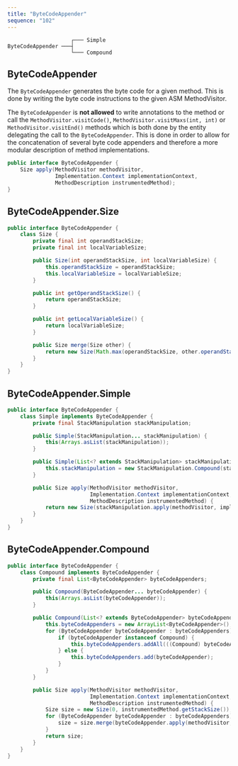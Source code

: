 ```yaml
---
title: "ByteCodeAppender"
sequence: "102"
---
```


```text
                    ┌─── Simple
ByteCodeAppender ───┤
                    └─── Compound
```

## ByteCodeAppender

The `ByteCodeAppender` generates the byte code for a given method.
This is done by writing the byte code instructions to the given ASM MethodVisitor.

The `ByteCodeAppender` is **not allowed** to write annotations to the method or
call the `MethodVisitor.visitCode()`, `MethodVisitor.visitMaxs(int, int)` or `MethodVisitor.visitEnd()` methods
which is both done by the entity delegating the call to the `ByteCodeAppender`.
This is done in order to allow for the concatenation of several byte code appenders and
therefore a more modular description of method implementations.

```java
public interface ByteCodeAppender {
    Size apply(MethodVisitor methodVisitor,
               Implementation.Context implementationContext,
               MethodDescription instrumentedMethod);
}
```

## ByteCodeAppender.Size

```java
public interface ByteCodeAppender {
    class Size {
        private final int operandStackSize;
        private final int localVariableSize;

        public Size(int operandStackSize, int localVariableSize) {
            this.operandStackSize = operandStackSize;
            this.localVariableSize = localVariableSize;
        }

        public int getOperandStackSize() {
            return operandStackSize;
        }

        public int getLocalVariableSize() {
            return localVariableSize;
        }

        public Size merge(Size other) {
            return new Size(Math.max(operandStackSize, other.operandStackSize), Math.max(localVariableSize, other.localVariableSize));
        }
    }
}
```

## ByteCodeAppender.Simple

```java
public interface ByteCodeAppender {
    class Simple implements ByteCodeAppender {
        private final StackManipulation stackManipulation;

        public Simple(StackManipulation... stackManipulation) {
            this(Arrays.asList(stackManipulation));
        }

        public Simple(List<? extends StackManipulation> stackManipulations) {
            this.stackManipulation = new StackManipulation.Compound(stackManipulations);
        }

        public Size apply(MethodVisitor methodVisitor,
                          Implementation.Context implementationContext,
                          MethodDescription instrumentedMethod) {
            return new Size(stackManipulation.apply(methodVisitor, implementationContext).getMaximalSize(), instrumentedMethod.getStackSize());
        }
    }
}
```

## ByteCodeAppender.Compound

```java
public interface ByteCodeAppender {
    class Compound implements ByteCodeAppender {
        private final List<ByteCodeAppender> byteCodeAppenders;

        public Compound(ByteCodeAppender... byteCodeAppender) {
            this(Arrays.asList(byteCodeAppender));
        }

        public Compound(List<? extends ByteCodeAppender> byteCodeAppenders) {
            this.byteCodeAppenders = new ArrayList<ByteCodeAppender>();
            for (ByteCodeAppender byteCodeAppender : byteCodeAppenders) {
                if (byteCodeAppender instanceof Compound) {
                    this.byteCodeAppenders.addAll(((Compound) byteCodeAppender).byteCodeAppenders);
                } else {
                    this.byteCodeAppenders.add(byteCodeAppender);
                }
            }
        }

        public Size apply(MethodVisitor methodVisitor,
                          Implementation.Context implementationContext,
                          MethodDescription instrumentedMethod) {
            Size size = new Size(0, instrumentedMethod.getStackSize());
            for (ByteCodeAppender byteCodeAppender : byteCodeAppenders) {
                size = size.merge(byteCodeAppender.apply(methodVisitor, implementationContext, instrumentedMethod));
            }
            return size;
        }
    }
}
```

